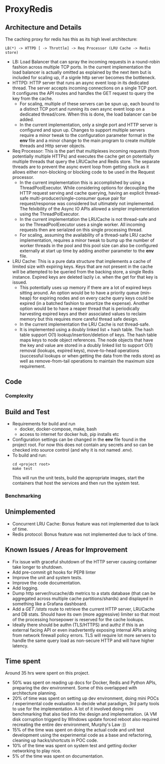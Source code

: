 # ProxyRedis

## Architecture and Details
The caching proxy for redis has this as its high level architecture:
```
LB(*) -> HTTPD [ -> Throttle] -> Req Processor (LRU Cache -> Redis store)
```
- LB: Load Balancer that can spray the incoming requests in a round-robin fashion across multiple TCP ports. In the current implementation the load balancer is actually omitted as explained by the next item but is included for scaling up, if a signle http server becomes the bottleneck.
- HTTPD: HTTP server that runs an async event loop in its dedicated thread. The server accepts incoming connections on a single TCP port. It configures the API routes and handles the GET request to query the key from the cache.
  - For scaling, multiple of these servers can be spun up, each bound to a distinct TCP port and running its own async event loop on a dedicated thread/core. When this is done, the load balancer can be added.
  - In the current implementation, only a single port and HTTP server is configured and spun up. Changes to support multiple servers require a minor tweak to the configuration parameter format in the **env** file and a minor change to the main program to create multiple threads and Http server objects.
- Req Processor: This is the part that multiplexes incoming requests (from potentially multiple HTTPs) and executes the cache get on potentially multiple threads that query the LRUCache and Redis store. The separate threads are to prevent the async event loop from getting stuck as it allows either non-blocking or blocking code to be used in the Request processor.
    - In the current implementation this is accomplished by using a ThreadPoolExecutor. While considering options for decoupling the HTTP request serving and cache querying, having an explicit thread-safe multi-producer/single-consumer queue pair for request/response was considered but ultimately not implemented. The felxibility of the Async IO APIs allowed a simpler implementation using the ThreadPolExecutor.
    - In the current implementation the LRUCache is not thread-safe and so the ThreadPoolExecutor uses a single worker. All incoming requests then are serialzed on this single processing thread.
    - For scaling, assuming the availability of a thread-safe LRU cache implementation, requires a minor tweak to bump up the number of worker threads in the pool and this pool size can also be configured externally at start up time by adding another parameter to the **env** file.
- LRU Cache: This is a pure data structure that implements a cache of limited size with expiring keys. Keys that are not present in the cache will be attempted to be queried from the backing store, a single Redis instance. Expired keys are deleted lazily i.e. when the get for that key is issued. 
    - This potentially uses up memory if there are a lot of expired keys sitting around. An option would be to have a priority queue (min-heap) for expiring nodes and on every cache query keys could be expired (in a batched fashion to amortize the expense). Another option would be to have a reaper thread that is periodically harvesting expired keys and their associated values to reclaim memory but this requires more careful thread safe design.
    - In the current implementation the LRU Cache is not thread-safe.
    - It is implemented using a doubly linked list + hash table. The hash table support O(1) lookup/insertion/deletion of keys. The hash table maps keys to node object references. The node objects that have the key and value are stored in a doubly linked list to support O(1) removal (lookups, expired keys), move-to-head operations (successful lookups or when getting the data from the redis store) as well as remove-from-tail operations to maintain the maximum size requirement. 


## Code

### Complexity


## Build and Test
- Requirements for build and run
  - docker, docker-compose, make, bash
  - access to internet for docker hub, pip installs etc
- Configuration settings can be changed in the **env** file found in the project root. For now this does not contain any secrets and so can be checked into source control (and why it is not named .env).
- To build and run:
  ```
  cd <project root>
  make test
  ```
  This will run the unit tests, build the appropriate images, start the containers that host the services and then run the system test. 

### Benchmarking

## Unimplemented

- Concurrent LRU Cache: Bonus feature was not implemented due to lack of time.
- Redis protocol:  Bonus feature was not implemented due to lack of time.

## Known Issues / Areas for Improvement
- Fix issue with graceful shutdown of the HTTP server causing container take longer to shutdown.
- Add pre-commit git hooks for PEP8 linter
- Improve the unit and system tests.
- Improve the code documentation.
- Add logging.
- Dump http server/lrucache/db metrics to a stats database (that can be aggregated across multiple cache partitions/shards) and displayed in something like a Grafana dashboard.
- Add a _GET /stats_ route to retrieve the current HTTP server, LRUCache and DB stats. Should have its own (more aggressive) limiter so that most of the processing horsepower is reserved for the cache lookups.
- Ideally there should be authn (TLS/HTTPS) and authz if this is an external facing API or even inadvertently exposing internal APIs arising from network firewall policy errors. TLS will require lot more servers to handle the same query load as non-secure HTTP and will have higher latency.


## Time spent

Around 35 hrs were spent on this project.
- 50% was spent on reading up docs for Docker, Redis and Python APIs, preparing the dev environment. Some of this overlapped with architecture planning.
- 20% of time was spent on setting up dev environment, doing mini POCs / experimental code evaluation to decide what paradigm, 3rd party tools to use for the implementation. A lot of it involved doing mini benchmarking that also tied into the design and implementation. (A VM disk corruption triggerd by WIndows update forced reboot also required recreating the entire dev environment, Murphy's Law :))
- 15% of the time was spent on doing the actual code and unit test development using the experimental code as a base and refactoring, cleaning up hacks/shortcuts in POC code.
- 10% of the time was spent on system test and getting docker networking to play nice.
- 5% of the time was spent on documentation.
